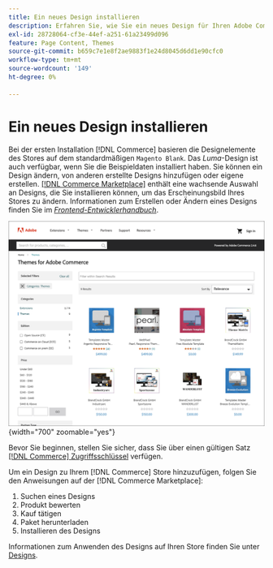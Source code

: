 ```yaml
---
title: Ein neues Design installieren
description: Erfahren Sie, wie Sie ein neues Design für Ihren Adobe Commerce oder Magento Open Source Store installieren.
exl-id: 28728064-cf3e-44ef-a251-61a23499d096
feature: Page Content, Themes
source-git-commit: b659c7e1e8f2ae9883f1e24d8045d6dd1e90cfc0
workflow-type: tm+mt
source-wordcount: '149'
ht-degree: 0%

---
```


# Ein neues Design installieren

Bei der ersten Installation [!DNL Commerce] basieren die Designelemente des Stores auf dem standardmäßigen `Magento Blank`. Das _Luma_-Design ist auch verfügbar, wenn Sie die Beispieldaten installiert haben. Sie können ein Design ändern, von anderen erstellte Designs hinzufügen oder eigene erstellen. [[!DNL Commerce Marketplace]](../getting-started/commerce-marketplace.md) enthält eine wachsende Auswahl an Designs, die Sie installieren können, um das Erscheinungsbild Ihres Stores zu ändern. Informationen zum Erstellen oder Ändern eines Designs finden Sie im [_Frontend-Entwicklerhandbuch_](https://developer.adobe.com/commerce/frontend-core/guide/).

![[!DNL Commerce Marketplace]](./assets/marketplace-themes.png){width="700" zoomable="yes"}

Bevor Sie beginnen, stellen Sie sicher, dass Sie über einen gültigen Satz [[!DNL Commerce] Zugriffsschlüssel](https://experienceleague.adobe.com/docs/commerce-operations/installation-guide/prerequisites/authentication-keys.html?lang=de) verfügen.

Um ein Design zu Ihrem [!DNL Commerce] Store hinzuzufügen, folgen Sie den Anweisungen auf der [!DNL Commerce Marketplace]:

1. Suchen eines Designs
1. Produkt bewerten
1. Kauf tätigen
1. Paket herunterladen
1. Installieren des Designs

Informationen zum Anwenden des Designs auf Ihren Store finden Sie unter [Designs](themes.md).
